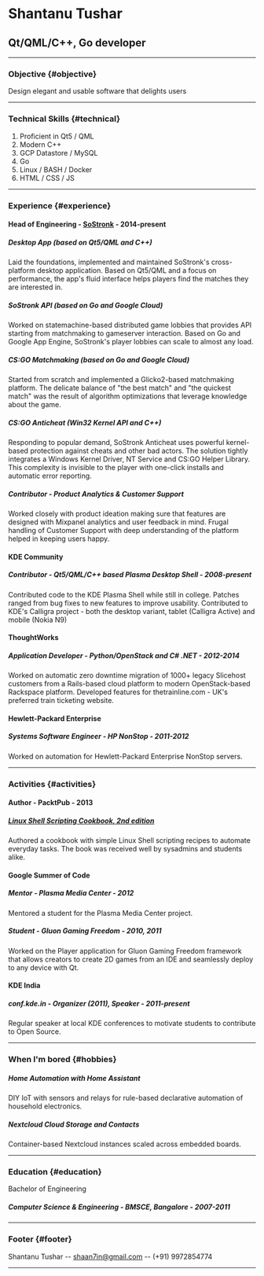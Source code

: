 # Shantanu Tushar
## Qt/QML/C++, Go developer

------

### Objective {#objective}

Design elegant and usable software that delights users

-------

### Technical Skills {#technical}

1. Proficient in Qt5 / QML
2. Modern C++
3. GCP Datastore / MySQL
4. Go
5. Linux / BASH / Docker
6. HTML / CSS / JS

------

### Experience {#experience}

#### Head of Engineering - [SoStronk](https://www.sostronk.com/app) - __2014-present__
##### Desktop App (based on Qt5/QML and C++)
  Laid the foundations, implemented and maintained SoStronk's cross-platform desktop application. Based on Qt5/QML and a focus on performance, the app's fluid interface helps players find the matches they are interested in.

##### SoStronk API (based on Go and Google Cloud)
  Worked on statemachine-based distributed game lobbies that provides API starting from matchmaking to gameserver interaction. Based on Go and Google App Engine, SoStronk's player lobbies can scale to almost any load.

##### CS:GO Matchmaking (based on Go and Google Cloud)
  Started from scratch and implemented a Glicko2-based matchmaking platform. The delicate balance of "the best match" and "the quickest match" was the result of algorithm optimizations that leverage knowledge about the game.

##### CS:GO Anticheat (Win32 Kernel API and C++)
  Responding to popular demand, SoStronk Anticheat uses powerful kernel-based protection against cheats and other bad actors. The solution tightly integrates a Windows Kernel Driver, NT Service and CS:GO Helper Library. This complexity is invisible to the player with one-click installs and automatic error reporting.

##### Contributor - Product Analytics & Customer Support
  Worked closely with product ideation making sure that features are designed with Mixpanel analytics and user feedback in mind. Frugal handling of Customer Support with deep understanding of the platform helped in keeping users happy.

#### KDE Community
##### Contributor - Qt5/QML/C++ based Plasma Desktop Shell - __2008-present__
  Contributed code to the KDE Plasma Shell while still in college. Patches ranged from bug fixes to new features to improve usability.
  Contributed to KDE's Calligra project - both the desktop variant, tablet (Calligra Active) and mobile (Nokia N9)

#### ThoughtWorks
##### Application Developer - Python/OpenStack and C# .NET - __2012-2014__
  Worked on automatic zero downtime migration of 1000+ legacy Slicehost customers from a Rails-based cloud platform to modern OpenStack-based Rackspace platform.
  Developed features for thetrainline.com - UK's preferred train ticketing website.

#### Hewlett-Packard Enterprise
##### Systems Software Engineer - HP NonStop - __2011-2012__
  Worked on automation for Hewlett-Packard Enterprise NonStop servers.

------

### Activities {#activities}

#### Author - PacktPub - __2013__
##### [Linux Shell Scripting Cookbook, 2nd edition](https://www.packtpub.com/networking-and-servers/linux-shell-scripting-cookbook-second-edition)
  Authored a cookbook with simple Linux Shell scripting recipes to automate everyday tasks. The book was received well by sysadmins and students alike.

#### Google Summer of Code
##### Mentor - Plasma Media Center - __2012__
  Mentored a student for the Plasma Media Center project.

##### Student - Gluon Gaming Freedom - __2010, 2011__
  Worked on the Player application for Gluon Gaming Freedom framework that allows creators to create 2D games from an IDE and seamlessly deploy to any device with Qt.

#### KDE India
##### conf.kde.in - Organizer (2011), Speaker - __2011-present__
  Regular speaker at local KDE conferences to motivate students to contribute to Open Source.


------

### When I'm bored {#hobbies}

##### Home Automation with Home Assistant
  DIY IoT with sensors and relays for rule-based declarative automation of household electronics.

##### Nextcloud Cloud Storage and Contacts
  Container-based Nextcloud instances scaled across embedded boards.


------

### Education {#education}

Bachelor of Engineering
##### Computer Science & Engineering - BMSCE, Bangalore - __2007-2011__


------


### Footer {#footer}

Shantanu Tushar -- [shaan7in@gmail.com](shaan7in@gmail.com) -- (+91) 9972854774

------

